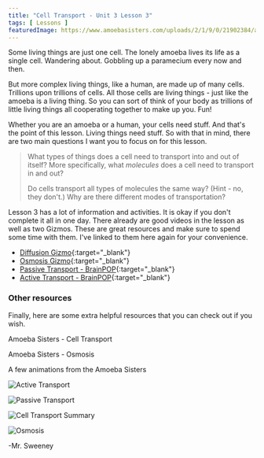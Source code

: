 ```yaml
---
title: "Cell Transport - Unit 3 Lesson 3"
tags: [ Lessons ]
featuredImage: https://www.amoebasisters.com/uploads/2/1/9/0/21902384/aquaporin-construction_orig.png
---
```


Some living things are just one cell. The lonely amoeba lives its life as a single cell. Wandering about. Gobbling up a paramecium every now and then.


But more complex living things, like a human, are made up of many cells. Trillions upon trillions of cells. All those cells are living things - just like the amoeba is a living thing. So you can sort of think of your body as trillions of little living things all cooperating together to make up you. Fun!

Whether you are an amoeba or a human, your cells need stuff. And that's the point of this lesson. Living things need stuff. So with that in mind, there are two main questions I want you to focus on for this lesson.

> What types of things does a cell need to transport into and out of itself? More specifically, what *molecules* does a cell need to transport in and out?
>
> Do cells transport all types of molecules the same way? (Hint - no, they don't.) Why are there different modes of transportation?

Lesson 3 has a lot of information and activities. It is okay if you don't complete it all in one day. There already are good videos in the lesson as well as two Gizmos. These are great resources and make sure to spend some time with them. I've linked to them here again for your convenience.

* [Diffusion Gizmo](http://www.connexus.com/external/gizmos/default.aspx?idMedia=70933){:target="_blank"}
* [Osmosis Gizmo](http://www.connexus.com/external/gizmos/default.aspx?idMedia=70940){:target="_blank"}
* [Passive Transport - BrainPOP](http://www.brainpop.com/user/loginDo.weml?dXNlcm5hbWU9Y29ubmVjdGlvbnNhY2FkZW15JnBhc3N3b3JkPXNjaG9vbCZ0YXJnZXRQYWdlPS9zY2llbmNlL2NlbGx1bGFybGlmZWFuZGdlbmV0aWNzL3Bhc3NpdmV0cmFuc3BvcnQv){:target="_blank"}
* [Active Transport - BrainPOP](http://www.brainpop.com/user/loginDo.weml?user=connectionsacademy&password=school&targetPage=/science/cellularlifeandgenetics/activetransport/zoom.weml){:target="_blank"}

### Other resources

Finally, here are some extra helpful resources that you can check out if you wish.

Amoeba Sisters - Cell Transport


Amoeba Sisters - Osmosis


A few animations from the Amoeba Sisters 

![Active Transport](https://www.amoebasisters.com/uploads/2/1/9/0/21902384/active-transport-gif_orig.gif)

![Passive Transport](https://www.amoebasisters.com/uploads/2/1/9/0/21902384/passive-transport-diffusion-gif_orig.gif)

![Cell Transport Summary](https://www.amoebasisters.com/uploads/2/1/9/0/21902384/cell-transport-gif_orig.gif)

![Osmosis](https://www.amoebasisters.com/uploads/2/1/9/0/21902384/passive-transport-osmosis-gif-v2_orig.gif)

-Mr. Sweeney
